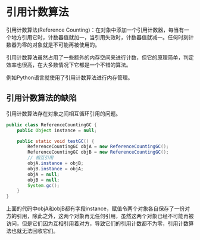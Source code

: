# 引用计数算法

引用计数算法(Reference Counting)：在对象中添加一个引用计数器，每当有一个地方引用它时，计数器值就加一，当引用失效时，计数器值就减一。任何时刻计数器为零的对象就是不可能再被使用的。

引用计数算法虽然占用了一些额外的内存空间来进行计数，但它的原理简单，判定效率也很高，在大多数情况下它都是一个不错的算法。

例如Python语言就使用了引用计数算法进行内存管理。

## 引用计数算法的缺陷

引用计数算法存在对象之间相互循环引用的问题。

```java
public class ReferenceCountingGC {
    public Object instance = null;

    public static void testGC() {
        ReferenceCountingGC objA = new ReferenceCountingGC();
        ReferenceCountingGC objB = new ReferenceCountingGC();
        // 相互引用
        objA.instance = objB;
        objB.instance = objA;
        objA = null;
        objB = null;
        System.gc();
    }
}
```

上面的代码中objA和objB都有字段instance，赋值令两个对象各自保存了一份对方的引用，除此之外，这两个对象再无任何引用，虽然这两个对象已经不可能再被访问，但是它们因为互相引用着对方，导致它们的引用计数都不为零，引用计数算法也就无法回收它们。
